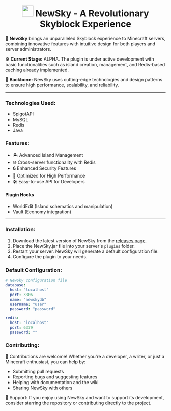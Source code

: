 <h1 align="center"><img height="35" src="https://emoji.gg/assets/emoji/7333-parrotdance.gif"> NewSky - A Revolutionary Skyblock Experience</h1>
<div align="center">

</div>

🌟 **NewSky** brings an unparalleled Skyblock experience to Minecraft servers, combining innovative features with intuitive design for both players and server administrators.

⚙️ **Current Stage:** ALPHA. The plugin is under active development with basic functionalities such as island creation, management, and Redis-based caching already implemented.

🚀 **Backbone:** NewSky uses cutting-edge technologies and design patterns to ensure high performance, scalability, and reliability.

------------

### Technologies Used:
- SpigotAPI
- MySQL
- Redis
- Java

### Features:
- 🏝️ Advanced Island Management
- 🌐 Cross-server functionality with Redis
- 🔒 Enhanced Security Features
- 🚀 Optimized for High Performance
- 🛠️ Easy-to-use API for Developers

#### Plugin Hooks
- WorldEdit (Island schematics and manipulation)
- Vault (Economy integration)

------------

### Installation:
1. Download the latest version of NewSky from the [releases page](#).
2. Place the NewSky.jar file into your server's `plugins` folder.
3. Restart your server. NewSky will generate a default configuration file.
4. Configure the plugin to your needs.

### Default Configuration:

```yaml
# NewSky configuration file
database:
  host: "localhost"
  port: 3306
  name: "newskydb"
  username: "user"
  password: "password"

redis:
  host: "localhost"
  port: 6379
  password: ""
```

### Contributing:

🌟 Contributions are welcome! Whether you're a developer, a writer, or just a Minecraft enthusiast, you can help by:

- Submitting pull requests
- Reporting bugs and suggesting features
- Helping with documentation and the wiki
- Sharing NewSky with others

💖 Support: If you enjoy using NewSky and want to support its development, consider starring the repository or contributing directly to the project.
